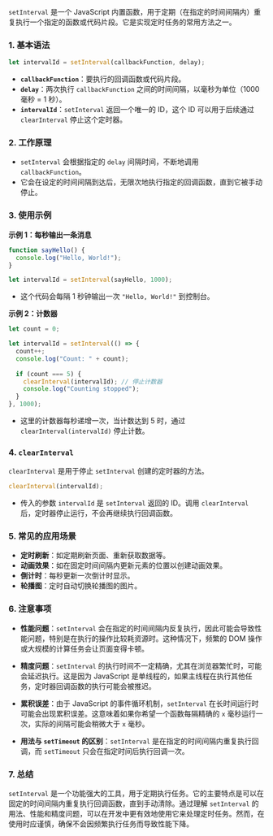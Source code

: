 `setInterval` 是一个 JavaScript 内置函数，用于定期（在指定的时间间隔内）重复执行一个指定的函数或代码片段。它是实现定时任务的常用方法之一。

### 1. 基本语法

```javascript
let intervalId = setInterval(callbackFunction, delay);
```

- **`callbackFunction`**：要执行的回调函数或代码片段。
- **`delay`**：两次执行 `callbackFunction` 之间的时间间隔，以毫秒为单位（1000 毫秒 = 1 秒）。
- **`intervalId`**：`setInterval` 返回一个唯一的 ID，这个 ID 可以用于后续通过 `clearInterval` 停止这个定时器。

### 2. 工作原理

- `setInterval` 会根据指定的 `delay` 间隔时间，不断地调用 `callbackFunction`。
- 它会在设定的时间间隔到达后，无限次地执行指定的回调函数，直到它被手动停止。

### 3. 使用示例

**示例 1：每秒输出一条消息**

```javascript
function sayHello() {
  console.log("Hello, World!");
}

let intervalId = setInterval(sayHello, 1000);
```

- 这个代码会每隔 1 秒钟输出一次 `"Hello, World!"` 到控制台。

**示例 2：计数器**

```javascript
let count = 0;

let intervalId = setInterval(() => {
  count++;
  console.log("Count: " + count);
  
  if (count === 5) {
    clearInterval(intervalId); // 停止计数器
    console.log("Counting stopped");
  }
}, 1000);
```

- 这里的计数器每秒递增一次，当计数达到 5 时，通过 `clearInterval(intervalId)` 停止计数。

### 4. `clearInterval`

`clearInterval` 是用于停止 `setInterval` 创建的定时器的方法。

```javascript
clearInterval(intervalId);
```

- 传入的参数 `intervalId` 是 `setInterval` 返回的 ID。调用 `clearInterval` 后，定时器停止运行，不会再继续执行回调函数。

### 5. 常见的应用场景

- **定时刷新**：如定期刷新页面、重新获取数据等。
- **动画效果**：如在固定时间间隔内更新元素的位置以创建动画效果。
- **倒计时**：每秒更新一次倒计时显示。
- **轮播图**：定时自动切换轮播图的图片。

### 6. 注意事项

- **性能问题**：`setInterval` 会在指定的时间间隔内反复执行，因此可能会导致性能问题，特别是在执行的操作比较耗资源时。这种情况下，频繁的 DOM 操作或大规模的计算任务会让页面变得卡顿。
  
- **精度问题**：`setInterval` 的执行时间不一定精确，尤其在浏览器繁忙时，可能会延迟执行。这是因为 JavaScript 是单线程的，如果主线程在执行其他任务，定时器回调函数的执行可能会被推迟。

- **累积误差**：由于 JavaScript 的事件循环机制，`setInterval` 在长时间运行时可能会出现累积误差。这意味着如果你希望一个函数每隔精确的 `x` 毫秒运行一次，实际的间隔可能会稍微大于 `x` 毫秒。

- **用法与 `setTimeout` 的区别**：`setInterval` 是在指定的时间间隔内重复执行回调，而 `setTimeout` 只会在指定时间后执行回调一次。

### 7. 总结

`setInterval` 是一个功能强大的工具，用于定期执行任务。它的主要特点是可以在固定的时间间隔内重复执行回调函数，直到手动清除。通过理解 `setInterval` 的用法、性能和精度问题，可以在开发中更有效地使用它来处理定时任务。然而，在使用时应谨慎，确保不会因频繁执行任务而导致性能下降。